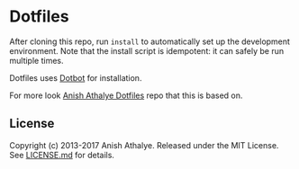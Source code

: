 Dotfiles
========

After cloning this repo, run `install` to automatically set up the development
environment. Note that the install script is idempotent: it can safely be run
multiple times.

Dotfiles uses [Dotbot][dotbot] for installation.

For more look [Anish Athalye Dotfiles][dotfiles-anish] repo that this is based on.

License
-------

Copyright (c) 2013-2017 Anish Athalye. Released under the MIT License. See
[LICENSE.md][license] for details.

[dotfiles-anish]:https://github.com/anishathalye/dotfiles 
[dotbot]: https://github.com/anishathalye/dotbot
[license]: LICENSE.md
